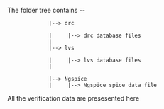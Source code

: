 The folder tree contains --

                 |--> drc
                 
                 |     |--> drc database files
                 |
                 |--> lvs
                 
                 |     |--> lvs database files
                 |
                 
                 |--> Ngspice
                 |     |--> Ngspice spice data file


All the verification data are presesented here
